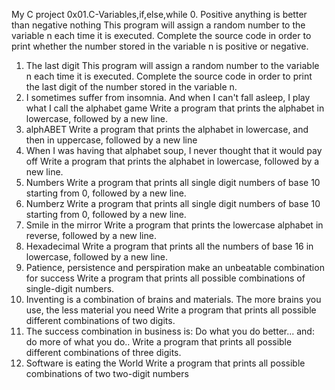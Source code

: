My C project
0x01.C-Variables,if,else,while
0. Positive anything is better than negative nothing
This program will assign a random number to the variable n each time it is executed. Complete the source code in order to print whether the number stored in the variable n is positive or negative.
1. The last digit
This program will assign a random number to the variable n each time it is executed. Complete the source code in order to print the last digit of the number stored in the variable n.
2. I sometimes suffer from insomnia. And when I can't fall asleep, I play what I call the alphabet game
Write a program that prints the alphabet in lowercase, followed by a new line.
3. alphABET
Write a program that prints the alphabet in lowercase, and then in uppercase, followed by a new line
4. When I was having that alphabet soup, I never thought that it would pay off
Write a program that prints the alphabet in lowercase, followed by a new line.
5. Numbers
Write a program that prints all single digit numbers of base 10 starting from 0, followed by a new line.
6. Numberz
Write a program that prints all single digit numbers of base 10 starting from 0, followed by a new line.
7. Smile in the mirror
Write a program that prints the lowercase alphabet in reverse, followed by a new line.
8. Hexadecimal
Write a program that prints all the numbers of base 16 in lowercase, followed by a new line.
9. Patience, persistence and perspiration make an unbeatable combination for success
Write a program that prints all possible combinations of single-digit numbers.
10. Inventing is a combination of brains and materials. The more brains you use, the less material you need
Write a program that prints all possible different combinations of two digits.
11. The success combination in business is: Do what you do better... and: do more of what you do..
Write a program that prints all possible different combinations of three digits.
12. Software is eating the World
Write a program that prints all possible combinations of two two-digit numbers
